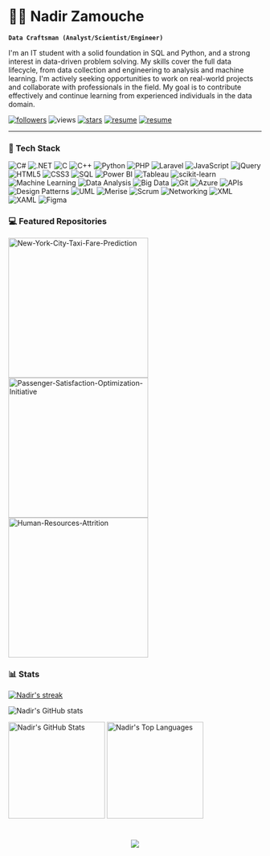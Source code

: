 # 👨‍🌾 Nadir Zamouche

**`Data Craftsman (Analyst/Scientist/Engineer)`**

I'm an IT student with a solid foundation in SQL and Python, and a strong interest in data-driven problem solving. My skills cover the full data lifecycle, from data collection and engineering to analysis and machine learning. I'm actively seeking opportunities to work on real-world projects and collaborate with professionals in the field. My goal is to contribute effectively and continue learning from experienced individuals in the data domain.

<p align="left">
  <!-- 🔴 FOLLOWERS -->
  <a href="https://github.com/NadirZamouche?tab=followers">
     <img alt="followers" title="Follow me on GitHub" src="https://custom-icon-badges.demolab.com/github/followers/NadirZamouche?color=%23E05D44&label=Followers&logo=person-add&logoColor=white&style=for-the-badge&labelColor=CE4630"/></a>

  <!-- 🟠 VISITORS -->
  <img alt="views" title="GitHub profile views" src="https://komarev.com/ghpvc/?username=nadirzamouche&label=Visitors&color=EF6C00&style=for-the-badge"/>
  
 <!-- 🟡 STARS -->
  <a href="https://github.com/NadirZamouche?tab=repositories&sort=stargazers">
     <img alt="stars" title="Total stars on GitHub" src="https://custom-icon-badges.demolab.com/github/stars/NadirZamouche?color=%23E1AD0E&logo=star&logoColor=white&style=for-the-badge&labelColor=C79600"/></a>

  <!-- 🟢 RESUME -->
  <a href="https://drive.google.com/file/d/1c-SWJ8uKwmVu1Je2OoUntidAi4x2ZH0G/view?usp=drive_link">
     <img alt="resume" title="View my Resume" src="https://custom-icon-badges.demolab.com/badge/Resume-43A047?style=for-the-badge&labelColor=2E7D32&logoColor=white"/></a>

  <!-- 🔵 LINKEDIN -->
  <a href="https://www.linkedin.com/in/nadirzamouche/" >
     <img alt="resume" title="View my LinkedIn profile" src="https://img.shields.io/badge/LinkedIn-0077B5?style=for-the-badge&logo=linkedin&logoColor=white"/></a>
</p>

---

### 🧰 Tech Stack
![C#](https://img.shields.io/badge/c%23-%23239120.svg?style=for-the-badge&logo=c-sharp&logoColor=white)
![.NET](https://img.shields.io/badge/.NET-512BD4?style=for-the-badge&logo=dotnet&logoColor=white)
![C](https://img.shields.io/badge/c-%2300599C.svg?style=for-the-badge&logo=c&logoColor=white)
![C++](https://img.shields.io/badge/c++-%2300599C.svg?style=for-the-badge&logo=c%2B%2B&logoColor=white)
![Python](https://img.shields.io/badge/python-3776AB?style=for-the-badge&logo=python&logoColor=ffdd54)
![PHP](https://img.shields.io/badge/php-%23777BB4.svg?style=for-the-badge&logo=php&logoColor=white)
![Laravel](https://img.shields.io/badge/laravel-%23FF2D20.svg?style=for-the-badge&logo=laravel&logoColor=white)
![JavaScript](https://img.shields.io/badge/javascript-%23323330.svg?style=for-the-badge&logo=javascript&logoColor=%23F7DF1E)
![jQuery](https://img.shields.io/badge/jquery-%230769AD.svg?style=for-the-badge&logo=jquery&logoColor=white)
![HTML5](https://img.shields.io/badge/html5-%23E34F26.svg?style=for-the-badge&logo=html5&logoColor=white)
![CSS3](https://img.shields.io/badge/css3-%231572B6.svg?style=for-the-badge&logo=css3&logoColor=white)
![SQL](https://img.shields.io/badge/sql-%2300758F.svg?style=for-the-badge&logo=database&logoColor=white)
![Power BI](https://img.shields.io/badge/power%20bi-F2C811?style=for-the-badge&logo=powerbi&logoColor=black)
![Tableau](https://img.shields.io/badge/tableau-E97627?style=for-the-badge&logo=tableau&logoColor=white)
![scikit-learn](https://img.shields.io/badge/scikit--learn-%23F7931E.svg?style=for-the-badge&logo=scikit-learn&logoColor=white)
![Machine Learning](https://img.shields.io/badge/Machine%20Learning-102230?style=for-the-badge&logo=tensorflow&logoColor=orange)
![Data Analysis](https://img.shields.io/badge/Data%20Analysis-0A66C2?style=for-the-badge&logo=plotly&logoColor=white)
![Big Data](https://img.shields.io/badge/Big%20Data-FF6F00?style=for-the-badge&logo=apachehadoop&logoColor=white)
![Git](https://img.shields.io/badge/git-%23F05033.svg?style=for-the-badge&logo=git&logoColor=white)
![Azure](https://img.shields.io/badge/azure-%230072C6.svg?style=for-the-badge&logo=microsoftazure&logoColor=white)
![APIs](https://img.shields.io/badge/APIs-005571?style=for-the-badge&logo=postman&logoColor=white)
![Design Patterns](https://img.shields.io/badge/Design%20Patterns-1E88E5?style=for-the-badge&logo=uml&logoColor=white)
![UML](https://img.shields.io/badge/UML-3949AB?style=for-the-badge&logo=diagram&logoColor=white)
![Merise](https://img.shields.io/badge/Merise-1565C0?style=for-the-badge&logo=databricks&logoColor=white)
![Scrum](https://img.shields.io/badge/scrum-%23006B5F.svg?style=for-the-badge&logo=scrumalliance&logoColor=white)
![Networking](https://img.shields.io/badge/networking-%2300599C.svg?style=for-the-badge&logo=cisco&logoColor=white)
![XML](https://img.shields.io/badge/xml-%23E34F26.svg?style=for-the-badge&logo=xml&logoColor=white)
![XAML](https://img.shields.io/badge/xaml-512BD4.svg?style=for-the-badge&logo=windows&logoColor=white)
![Figma](https://img.shields.io/badge/figma-%23F24E1E.svg?style=for-the-badge&logo=figma&logoColor=white)

### 💻 Featured Repositories
  <p align="left">
    <a href="https://github.com/NadirZamouche/New-York-City-Taxi-Fare-Prediction"><img width="278" src="https://github-readme-stats.vercel.app/api/pin/?username=NadirZamouche&repo=New-York-City-Taxi-Fare-Prediction&theme=react&bg_color=1F222E&title_color=FFFFFF&hide_border=true&icon_color=F8D866&show_icons=false" alt="New-York-City-Taxi-Fare-Prediction"></a>
    <a href="https://github.com/NadirZamouche/Passenger-Satisfaction-Optimization-Initiative"><img width="278" src="https://github-readme-stats.vercel.app/api/pin/?username=NadirZamouche&repo=Passenger-Satisfaction-Optimization-Initiative&theme=react&bg_color=1F222E&title_color=FFFFFF&hide_border=true&icon_color=F8D866&show_icons=false" alt="Passenger-Satisfaction-Optimization-Initiative"></a>
    <a href="https://github.com/NadirZamouche/Human-Resources-Attrition"><img width="278" src="https://github-readme-stats.vercel.app/api/pin/?username=NadirZamouche&repo=Human-Resources-Attrition&theme=react&bg_color=1F222E&title_color=FFFFFF&hide_border=true&icon_color=F8D866&show_icons=false" alt="Human-Resources-Attrition"></a>
  </p>

### 📊 Stats
  <p>
    <a href="https://github.com/NadirZamouche/github-readme-streak-stats">
      <img title="🔥 Get streak stats for your profile at git.io/streak-stats" alt="Nadir's streak" src="https://github-readme-streak-stats-eight.vercel.app/?user=NadirZamouche&theme=gruvbox&short_numbers=true"/></a>
  </p>

![Nadir's GitHub stats](https://github-readme-stats.vercel.app/api?username=NadirZamouche&show_icons=true&theme=gruvbox)

<a href="https://github.com/NadirZamouche">
    <img alt="Nadir's GitHub Stats" src="https://github-readme-stats.vercel.app/api?username=NadirZamouche&show_icons=true&include_all_commits=true&count_private=true&theme=gruvbox&hide_border=true" height="192px"/></a>
<a href="https://github.com/NadirZamouche">
    <img alt="Nadir's Top Languages" src="https://github-readme-stats.vercel.app/api/top-langs/?username=NadirZamouche&langs_count=8&layout=compact&theme=gruvbox&hide_border=true" height="192px"/>
</a>

<h1 align="center">
  <img src="https://readme-typing-svg.herokuapp.com/?font=Fira+Code&size=35&color=00BCD4&center=true&vCenter=true&width=500&height=70&duration=4000&lines=Hi+There!+👋;+I'm+Zam!" />
</h1>

